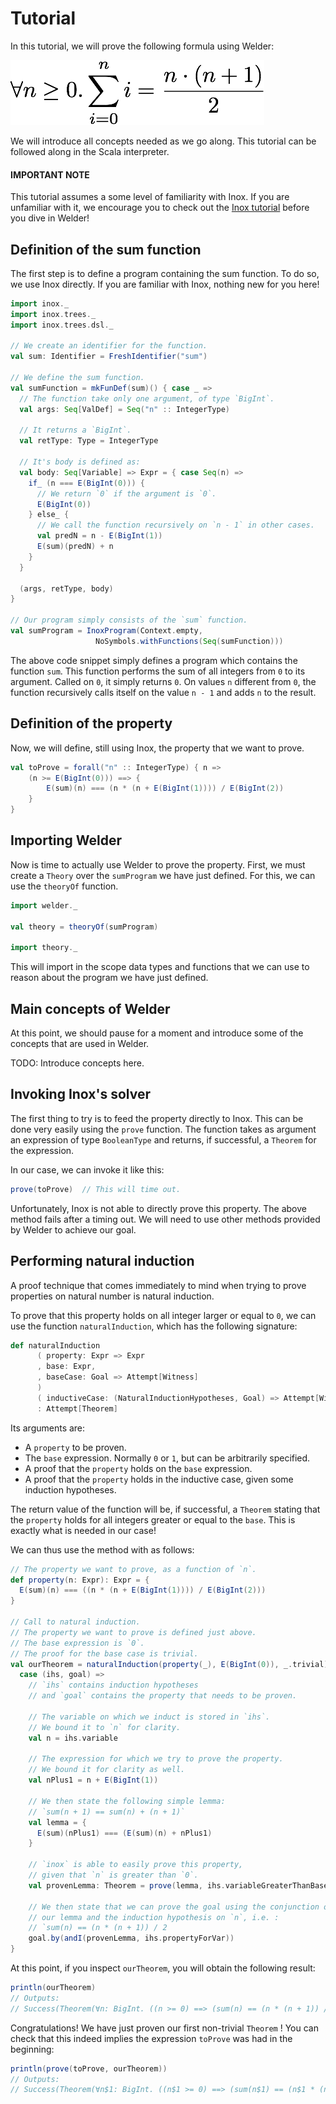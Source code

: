 Tutorial
========

In this tutorial, we will prove the following formula using Welder:

![∀ n >= 0. 1 + 2 + ... + n = n * (n + 1) / 2](images/tutorial-formula.png)

We will introduce all concepts needed as we go along.
This tutorial can be followed along in the Scala interpreter.

#### IMPORTANT NOTE ####

This tutorial assumes a some level of familiarity with Inox. If you are unfamiliar with it, we encourage you to check out the [Inox tutorial](https://github.com/epfl-lara/inox/blob/master/doc/tutorial.md) before you dive in Welder!

Definition of the sum function
------------------------------

The first step is to define a program containing the sum function. To do so, we use Inox directly. If you are familiar with Inox, nothing new for you here!

```scala
import inox._
import inox.trees._
import inox.trees.dsl._

// We create an identifier for the function.
val sum: Identifier = FreshIdentifier("sum")

// We define the sum function.
val sumFunction = mkFunDef(sum)() { case _ =>
  // The function take only one argument, of type `BigInt`.
  val args: Seq[ValDef] = Seq("n" :: IntegerType)
  
  // It returns a `BigInt`.
  val retType: Type = IntegerType
  
  // It's body is defined as:
  val body: Seq[Variable] => Expr = { case Seq(n) =>
    if_ (n === E(BigInt(0))) {
      // We return `0` if the argument is `0`.
      E(BigInt(0))
    } else_ {
      // We call the function recursively on `n - 1` in other cases.
      val predN = n - E(BigInt(1))     
      E(sum)(predN) + n
    }
  }
    
  (args, retType, body)
}

// Our program simply consists of the `sum` function.
val sumProgram = InoxProgram(Context.empty,
                   NoSymbols.withFunctions(Seq(sumFunction)))

```

The above code snippet simply defines a program which contains the function `sum`. This function performs the sum of all integers from `0` to its argument. Called on `0`, it simply returns `0`. On values `n` different from `0`, the function recursively calls itself on the value `n - 1` and adds `n` to the result.

Definition of the property
--------------------------

Now, we will define, still using Inox, the property that we want to prove.

```scala
val toProve = forall("n" :: IntegerType) { n => 
    (n >= E(BigInt(0))) ==> {
        E(sum)(n) === (n * (n + E(BigInt(1)))) / E(BigInt(2))
    }
}
```

Importing Welder
----------------

Now is time to actually use Welder to prove the property.
First, we must create a `Theory` over the `sumProgram` we have just defined. For this, we can use the `theoryOf` function.

```scala
import welder._

val theory = theoryOf(sumProgram)

import theory._
```

This will import in the scope data types and functions that we can use to
reason about the program we have just defined.

Main concepts of Welder
-----------------------

At this point, we should pause for a moment and introduce some of the concepts that are used in Welder.

TODO: Introduce concepts here.


Invoking Inox's solver
----------------------

The first thing to try is to feed the property directly to Inox.
This can be done very easily using the `prove` function.
The function takes as argument an expression of type `BooleanType` and returns, if successful, a `Theorem` for the expression.

In our case, we can invoke it like this:

```scala
prove(toProve)  // This will time out.
```

Unfortunately, Inox is not able to directly prove this property.
The above method fails after a timing out.
We will need to use other methods provided by Welder to achieve our goal.


Performing natural induction
----------------------------

A proof technique that comes immediately to mind when trying to prove properties on natural number is natural induction.

To prove that this property holds on all integer larger or equal to `0`, we can use the function `naturalInduction`, which has the following signature:

```scala
def naturalInduction
      ( property: Expr => Expr
      , base: Expr, 
      , baseCase: Goal => Attempt[Witness]
      )
      ( inductiveCase: (NaturalInductionHypotheses, Goal) => Attempt[Witness])
      : Attempt[Theorem]
``` 

Its arguments are:

- A `property` to be proven.
- The `base` expression. Normally `0` or `1`, but can be arbitrarily specified.
- A proof that the `property` holds on the `base` expression.
- A proof that the `property` holds in the inductive case, given some induction hypotheses. 

The return value of the function will be, if successful, a `Theorem` stating that the `property` holds for all integers greater or equal to the `base`. This is exactly what is needed in our case!

We can thus use the method with as follows:

```scala
// The property we want to prove, as a function of `n`.
def property(n: Expr): Expr = {
  E(sum)(n) === ((n * (n + E(BigInt(1)))) / E(BigInt(2)))
}

// Call to natural induction.
// The property we want to prove is defined just above.
// The base expression is `0`.
// The proof for the base case is trivial.
val ourTheorem = naturalInduction(property(_), E(BigInt(0)), _.trivial) { 
  case (ihs, goal) =>
    // `ihs` contains induction hypotheses
    // and `goal` contains the property that needs to be proven.
  
    // The variable on which we induct is stored in `ihs`.
    // We bound it to `n` for clarity.
    val n = ihs.variable
    
    // The expression for which we try to prove the property.
    // We bound it for clarity as well.
    val nPlus1 = n + E(BigInt(1))
  
    // We then state the following simple lemma:
    // `sum(n + 1) == sum(n) + (n + 1)`
    val lemma = {
      E(sum)(nPlus1) === (E(sum)(n) + nPlus1)
    }

    // `inox` is able to easily prove this property,
    // given that `n` is greater than `0`.
    val provenLemma: Theorem = prove(lemma, ihs.variableGreaterThanBase)

    // We then state that we can prove the goal using the conjunction of
    // our lemma and the induction hypothesis on `n`, i.e. :
    // `sum(n) == (n * (n + 1)) / 2
    goal.by(andI(provenLemma, ihs.propertyForVar))
}
```

At this point, if you inspect `ourTheorem`, you will obtain the following result:

```scala
println(ourTheorem)
// Outputs: 
// Success(Theorem(∀n: BigInt. ((n >= 0) ==> (sum(n) == (n * (n + 1)) / 2))))
```

Congratulations! We have just proven our first non-trivial `Theorem` !
You can check that this indeed implies the expression `toProve` was had in the beginning:

```scala
println(prove(toProve, ourTheorem))
// Outputs:
// Success(Theorem(∀n$1: BigInt. ((n$1 >= 0) ==> (sum(n$1) == (n$1 * (n$1 + 1)) / 2))))
```
